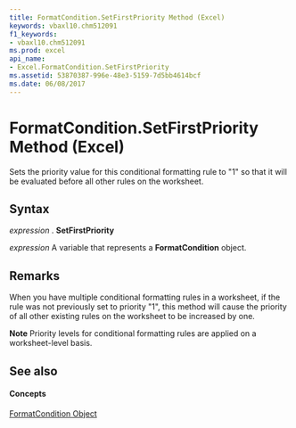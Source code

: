 ```yaml
---
title: FormatCondition.SetFirstPriority Method (Excel)
keywords: vbaxl10.chm512091
f1_keywords:
- vbaxl10.chm512091
ms.prod: excel
api_name:
- Excel.FormatCondition.SetFirstPriority
ms.assetid: 53870387-996e-48e3-5159-7d5bb4614bcf
ms.date: 06/08/2017
---
```



# FormatCondition.SetFirstPriority Method (Excel)

Sets the priority value for this conditional formatting rule to "1" so that it will be evaluated before all other rules on the worksheet.


## Syntax

 _expression_ . **SetFirstPriority**

 _expression_ A variable that represents a **FormatCondition** object.


## Remarks

When you have multiple conditional formatting rules in a worksheet, if the rule was not previously set to priority "1", this method will cause the priority of all other existing rules on the worksheet to be increased by one.


 **Note**  Priority levels for conditional formatting rules are applied on a worksheet-level basis.


## See also


#### Concepts


[FormatCondition Object](Excel.FormatCondition.md)

